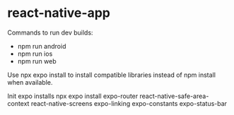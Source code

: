 # react-native-app

Commands to run dev builds:
- npm run android
- npm run ios
- npm run web

Use npx expo install to install compatible libraries instead of npm install when available.

Init expo installs
npx expo install expo-router react-native-safe-area-context react-native-screens expo-linking expo-constants expo-status-bar